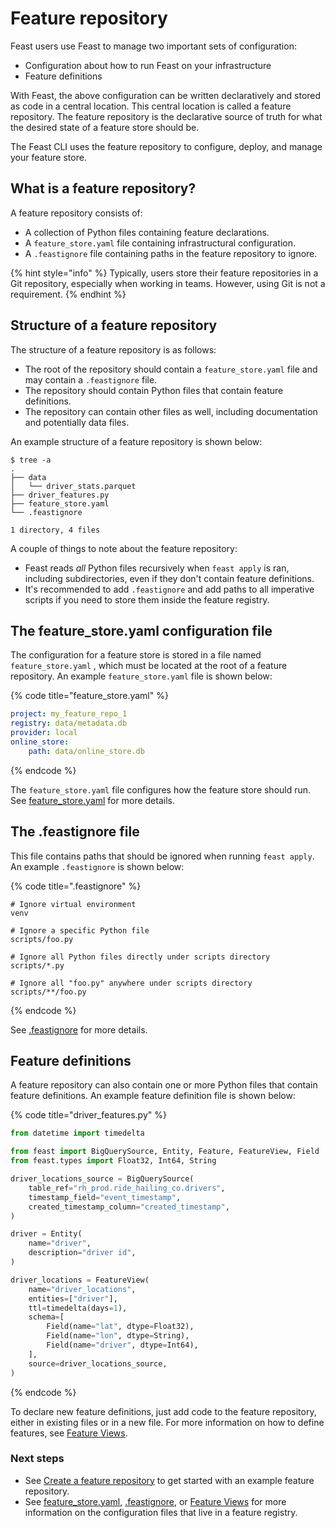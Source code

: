 # Feature repository

Feast users use Feast to manage two important sets of configuration:

* Configuration about how to run Feast on your infrastructure
* Feature definitions

With Feast, the above configuration can be written declaratively and stored as code in a central location. This central location is called a feature repository. The feature repository is the declarative source of truth for what the desired state of a feature store should be.

The Feast CLI uses the feature repository to configure, deploy, and manage your feature store.

## What is a feature repository?

A feature repository consists of:

* A collection of Python files containing feature declarations.
* A `feature_store.yaml` file containing infrastructural configuration.
* A `.feastignore` file containing paths in the feature repository to ignore.

{% hint style="info" %}
Typically, users store their feature repositories in a Git repository, especially when working in teams. However, using Git is not a requirement.
{% endhint %}

## Structure of a feature repository

The structure of a feature repository is as follows:

* The root of the repository should contain a `feature_store.yaml` file and may contain a `.feastignore` file.
* The repository should contain Python files that contain feature definitions.
* The repository can contain other files as well, including documentation and potentially data files.

An example structure of a feature repository is shown below:

```
$ tree -a
.
├── data
│   └── driver_stats.parquet
├── driver_features.py
├── feature_store.yaml
└── .feastignore

1 directory, 4 files
```

A couple of things to note about the feature repository:

* Feast reads _all_ Python files recursively when `feast apply` is ran, including subdirectories, even if they don't contain feature definitions.
* It's recommended to add `.feastignore` and add paths to all imperative scripts if you need to store them inside the feature registry.

## The feature_store.yaml configuration file

The configuration for a feature store is stored in a file named `feature_store.yaml` , which must be located at the root of a feature repository. An example `feature_store.yaml` file is shown below:

{% code title="feature_store.yaml" %}
```yaml
project: my_feature_repo_1
registry: data/metadata.db
provider: local
online_store:
    path: data/online_store.db
```
{% endcode %}

The `feature_store.yaml` file configures how the feature store should run. See [feature_store.yaml](feature-store-yaml.md) for more details.

## The .feastignore file

This file contains paths that should be ignored when running `feast apply`. An example `.feastignore` is shown below:

{% code title=".feastignore" %}
```
# Ignore virtual environment
venv

# Ignore a specific Python file
scripts/foo.py

# Ignore all Python files directly under scripts directory
scripts/*.py

# Ignore all "foo.py" anywhere under scripts directory
scripts/**/foo.py
```
{% endcode %}

See [.feastignore](feast-ignore.md) for more details.

## Feature definitions

A feature repository can also contain one or more Python files that contain feature definitions. An example feature definition file is shown below:

{% code title="driver_features.py" %}
```python
from datetime import timedelta

from feast import BigQuerySource, Entity, Feature, FeatureView, Field
from feast.types import Float32, Int64, String

driver_locations_source = BigQuerySource(
    table_ref="rh_prod.ride_hailing_co.drivers",
    timestamp_field="event_timestamp",
    created_timestamp_column="created_timestamp",
)

driver = Entity(
    name="driver",
    description="driver id",
)

driver_locations = FeatureView(
    name="driver_locations",
    entities=["driver"],
    ttl=timedelta(days=1),
    schema=[
        Field(name="lat", dtype=Float32),
        Field(name="lon", dtype=String),
        Field(name="driver", dtype=Int64),
    ],
    source=driver_locations_source,
)
```
{% endcode %}

To declare new feature definitions, just add code to the feature repository, either in existing files or in a new file. For more information on how to define features, see [Feature Views](../../getting-started/concepts/feature-view.md).

### Next steps

* See [Create a feature repository](../../how-to-guides/feast-snowflake-gcp-aws/create-a-feature-repository.md) to get started with an example feature repository.
* See [feature_store.yaml](feature-store-yaml.md), [.feastignore](feast-ignore.md), or [Feature Views](../../getting-started/concepts/feature-view.md) for more information on the configuration files that live in a feature registry.
